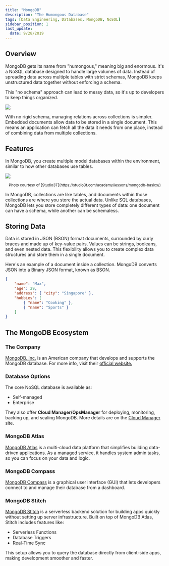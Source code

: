 ```yaml
---
title: "MongoDB"
description: "The Humongous Database"
tags: [Data Engineering, Databases, MongoDB, NoSQL]
sidebar_position: 1
last_update:
  date: 9/28/2019
---
```



## Overview

MongoDB gets its name from "humongous," meaning big and enormous. It's a NoSQL database designed to handle large volumes of data. Instead of spreading data across multiple tables with strict schemas, MongoDB keeps unstructured data together without enforcing a schema.

This "no schema" approach can lead to messy data, so it's up to developers to keep things organized.

<div class="img-center"> 

![](/img/docs/mongodb.png)

</div>

With no rigid schema, managing relations across collections is simpler. Embedded documents allow data to be stored in a single document. This means an application can fetch all the data it needs from one place, instead of combining data from multiple collections.

## Features

In MongoDB, you create multiple model databases within the environment, similar to how other databases use tables.

<div class="img-center"> 

![](/img/docs/01db-mongodbbasics.png)

</div>

<center><small>Photo courtesy of [Studio3T](https://studio3t.com/academy/lessons/mongodb-basics/)</small></center>

In MongoDB, collections are like tables, and documents within those collections are where you store the actual data. Unlike SQL databases, MongoDB lets you store completely different types of data: one document can have a schema, while another can be schemaless.

## Storing Data 

Data is stored in JSON (BSON) format documents, surrounded by curly braces and made up of key-value pairs. Values can be strings, booleans, and even nested data. This flexibility allows you to create complex data structures and store them in a single document.

Here's an example of a document inside a collection. MongoDB converts JSON into a Binary JSON format, known as BSON.

```json 
{
    "name": "Max",
    "age": 29,
    "address": { "city": "Singapore" },
    "hobbies": [
        { "name": "Cooking" },
        { "name": "Sports" }
    ]
}
```

## The MongoDB Ecosystem

### The Company 

[MongoDB, Inc.](https://en.wikipedia.org/wiki/MongoDB_Inc.) is an American company that develops and supports the MongoDB database. For more info, visit their [official website.](https://www.mongodb.com/company)

### Database Options

The core NoSQL database is available as:

- Self-managed
- Enterprise

They also offer **Cloud Manager/OpsManager** for deploying, monitoring, backing up, and scaling MongoDB. More details are on the [Cloud Manager](https://www.mongodb.com/cloud/cloud-manager) site.

### MongoDB Atlas

[MongoDB Atlas](https://www.mongodb.com/atlas) is a multi-cloud data platform that simplifies building data-driven applications. As a managed service, it handles system admin tasks, so you can focus on your data and logic.

### MongoDB Compass

[MongoDB Compass](https://www.mongodb.com/products/compass) is a graphical user interface (GUI) that lets developers connect to and manage their database from a dashboard.

### MongoDB Stitch

[MongoDB Stitch](https://www.mongodb.com/collateral/mongodb-stitch-serverless-platform) is a serverless backend solution for building apps quickly without setting up server infrastructure. Built on top of MongoDB Atlas, Stitch includes features like:

- Serverless Functions
- Database Triggers
- Real-Time Sync

This setup allows you to query the database directly from client-side apps, making development smoother and faster.
